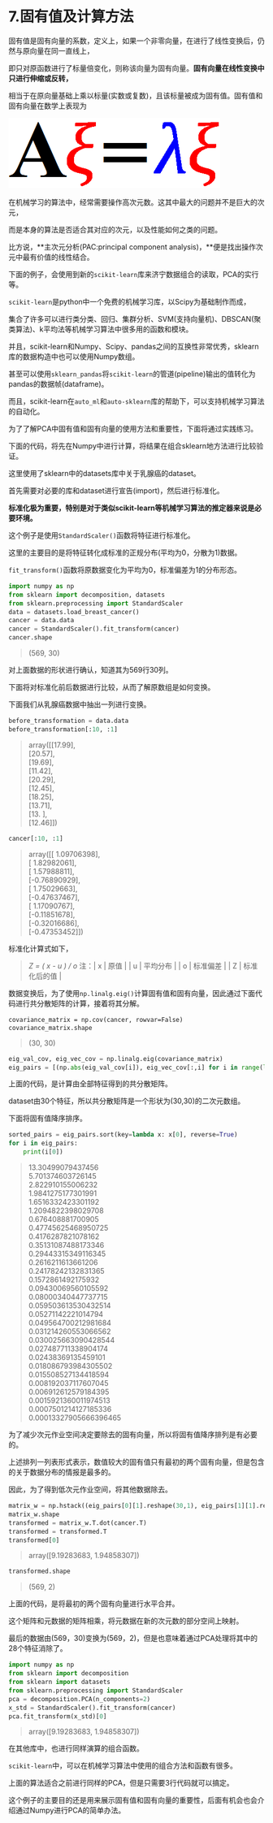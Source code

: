 



# 7.固有值及计算方法



固有值是固有向量的系数，定义上，如果一个非零向量，在进行了线性变换后，仍然与原向量在同一直线上，

即只对原函数进行了标量倍变化，则称该向量为固有向量。**固有向量在线性变换中只进行伸缩或反转，**

相当于在原向量基础上乘以标量(实数或复数)，且该标量被成为固有值。固有值和固有向量在数学上表现为

![](https://raw.githubusercontent.com/Ghj1314xxx/Numpy/master/Images/eig.png)

在机械学习的算法中，经常需要操作高次元数。这其中最大的问题并不是巨大的次元，

而是本身的算法是否适合其对应的次元，以及性能如何之类的问题。

比方说，**主次元分析(PAC:principal component analysis)，**便是找出操作次元中最有价值的线性结合。

下面的例子，会使用到新的`scikit-learn`库来济宁数据组合的读取，PCA的实行等。

`scikit-learn`是python中一个免费的机械学习库，以Scipy为基础制作而成，

集合了许多可以进行类分类、回归、集群分析、SVM(支持向量机)、DBSCAN(聚类算法)、k平均法等机械学习算法中很多用的函数和模块。

并且，scikit-learn和Numpy、Scipy、pandas之间的互换性非常优秀，sklearn库的数据构造中也可以使用Numpy数组。

甚至可以使用`sklearn_pandas`将`scikit-learn`的管道(pipeline)输出的值转化为pandas的数据帧(dataframe)。

而且，scikit-learn在`auto_ml`和`auto-sklearn`库的帮助下，可以支持机械学习算法的自动化。

为了了解PCA中固有值和固有向量的使用方法和重要性，下面将通过实践练习。

下面的代码，将先在Numpy中进行计算，将结果在组合sklearn地方法进行比较验证。

这里使用了sklearn中的datasets库中关于乳腺癌的dataset。

首先需要对必要的库和dataset进行宣告(import)，然后进行标准化。

**标准化极为重要，特别是对于类似scikit-learn等机械学习算法的推定器来说是必要环境。**

这个例子是使用`StandardScaler()`函数将特征进行标准化。

这里的主要目的是将特征转化成标准的正规分布(平均为0，分散为1)数据。

`fit_transform()`函数将原数据变化为平均为0，标准偏差为1的分布形态。

```python
import numpy as np
from sklearn import decomposition, datasets
from sklearn.preprocessing import StandardScaler
data = datasets.load_breast_cancer()
cancer = data.data
cancer = StandardScaler().fit_transform(cancer)
cancer.shape
```
>(569, 30)
    
对上面数据的形状进行确认，知道其为569行30列。

下面将对标准化前后数据进行比较，从而了解原数组是如何变换。

下面我们从乳腺癌数据中抽出一列进行变换。

```python
before_transformation = data.data
before_transformation[:10, :1]
```
>array([[17.99],  
>[20.57],  
>[19.69],  
>[11.42],  
>[20.29],  
>[12.45],                                             
>[18.25],  
>[13.71],  
>[13.  ],  
>[12.46]])
    
```python
cancer[:10, :1]
```
>array([[ 1.09706398],  
>[ 1.82982061],  
>[ 1.57988811],  
>[-0.76890929],  
>[ 1.75029663],  
>[-0.47637467],  
>[ 1.17090767],  
>[-0.11851678],  
>[-0.32016686],  
>[-0.47353452]])
    
标准化计算式如下，
>*Z = ( x - u ) / o*
注：| x | 原值 |
| u | 平均分布 |
| o | 标准偏差 |
| Z | 标准化后的值 |
    
数据变换后，为了使用`np.linalg.eig()`计算固有值和固有向量，因此通过下面代码进行共分散矩阵的计算，接着将其分解。

```pythong
covariance_matrix = np.cov(cancer, rowvar=False)
covariance_matrix.shape
```
>(30, 30)
         
```python
eig_val_cov, eig_vec_cov = np.linalg.eig(covariance_matrix)
eig_pairs = [(np.abs(eig_val_cov[i]), eig_vec_cov[:,i] for i in range(len(eig_val_cov))]
```

上面的代码，是计算由全部特征得到的共分散矩阵。

dataset由30个特征，所以共分散矩阵是一个形状为(30,30)的二次元数组。

下面将固有值降序排序。

```python
sorted_pairs = eig_pairs.sort(key=lambda x: x[0], reverse=True)
for i in eig_pairs:
    print(i[0])
```
>13.30499079437456  
>5.701374603726145  
>2.822910155006232  
>1.9841275177301991  
>1.6516332423301192  
>1.2094822398029708  
>0.676408881700905  
>0.47745625468950725  
>0.4176287821078162  
>0.35131087488173346  
>0.29443315349116345  
>0.2616211613661206  
>0.24178242132831365  
>0.1572861492175932  
>0.09430069560105592  
>0.08000340447737715  
>0.059503613530432514  
>0.05271142221014794  
>0.049564700212981684  
>0.031214260553066562  
>0.030025663090428544  
>0.027487711338904174  
>0.02438369135459101  
>0.018086793984305502  
>0.015508527134418594  
>0.008192037117607045  
>0.006912612579184395  
>0.0015921360011974513  
>0.0007501214127185336  
>0.00013327905666396465  
                                  
为了减少次元作业空间决定要除去的固有向量，所以将固有值降序排列是有必要的。

上述排列一列表形式表示，数值较大的固有值只有最初的两个固有向量，但是包含的关于数据分布的情报是最多的。

因此，为了得到低次元作业空间，将其他数据除去。

```python
matrix_w = np.hstack((eig_pairs[0][1].reshape(30,1), eig_pairs[1][1].reshape(30,1)))
matrix_w.shape
transformed = matrix_w.T.dot(cancer.T)
transformed = transformed.T
transformed[0]
```
>array([9.19283683, 1.94858307])
         
```python
transformed.shape
```
>(569, 2)
         
上面的代码，是将最初的两个固有向量进行水平合并。

这个矩阵和元数据的矩阵相乘，将元数据在新的次元数的部分空间上映射。

最后的数据由(569，30)变换为(569，2)，但是也意味着通过PCA处理将其中的28个特征消除了。

```python
import numpy as np
from sklearn import decomposition
from sklearn import datasets
from sklearn.preprocessing import StandardScaler
pca = decomposition.PCA(n_components=2)
x_std = StandardScaler().fit_transform(cancer)
pca.fit_transform(x_std)[0]
```
>array([9.19283683, 1.94858307])
          
在其他库中，也进行同样演算的组合函数。

`scikit-learn`中，可以在机械学习算法中使用的组合方法和函数有很多。

上面的算法适合之前进行同样的PCA，但是只需要3行代码就可以搞定。

这个例子的主要目的还是用来展示固有值和固有向量的重要性，后面有机会也会介绍通过Numpy进行PCA的简单办法。
    
    
    
    
    
    
    

